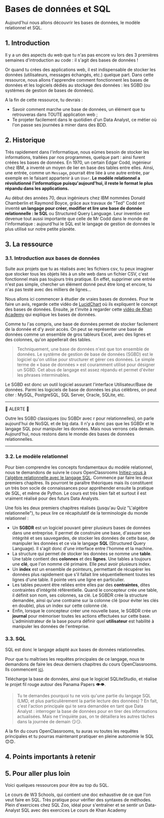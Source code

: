 # Bases de données et SQL 

Aujourd'hui nous allons découvrir les bases de données, le modèle relationnel et SQL.

## 1. Introduction
Il y a un des aspects du web que tu n'as pas encore vu lors des 3 premières semaines d'introduction au code : il s'agit des bases de données ! 

Or quand tu crées des applications web, il est indispensable de stocker les données (utilisateurs, messages échangés, etc.) quelque part. Dans cette ressource, nous allons t'apprendre comment fonctionnent les bases de données et les logiciels dédiés au stockage des données : les SGBD (ou systèmes de gestion de bases de données).

A la fin de cette ressource, tu devrais :
- Savoir comment marche une base de données, un élément que tu retrouveras dans TOUTE application web ;
- Te projeter facilement dans le quotidien d'un Data Analyst, ce métier où l'on passe ses journées à miner dans des BDD.

## 2. Historique
Très rapidement dans l'informatique, nous eûmes besoin de stocker les informations, traitées par nos programmes, quelque part : ainsi furent créées les bases de données. En 1970, un certain Edgar Codd, ingénieur chez IBM, a inventé un moyen de lier en base des tables entre elles. Ainsi, une entrée, comme un `Message`, pourrait être liée à une autre entrée, par exemple en le faisant appartenir à un `User`. **Le modèle relationnel a révolutionné l'informatique puisqu'aujourd'hui, il reste le format le plus répandu dans les applications.**

Au début des années 70, deux ingénieurs chez IBM nommées Donald Chamberlin et Raymond Boyce, grâce aux travaux de "Ted" Codd ont inventé **un langage pour créer, modifier et lire une base de donnée relationnelle : le SQL** ou Structured Query Language. Leur invention est devenue tout aussi importante que celle de Mr Codd dans le monde de l'informatique : aujourd'hui le SQL est le langage de gestion de données le plus utilisé sur notre petite planète.

## 3. La ressource
### 3.1. Introduction aux bases de données

Suite aux projets que tu as réalisés avec les fichiers csv, tu peux imaginer que stocker tous les objets liés à un site web dans un fichier CSV, c'est fonctionnel mais pas toujours très pratique. En effet, supprimer une entrée n'est pas simple, chercher un élément donné peut être long et encore, tu n'as pas testé avec des milliers de lignes…

Nous allons ici commencer à étudier de vraies bases de données. Pour te faire un avis, regarde cette vidéo de [LucidChart](https://www.youtube.com/watch?v=wR0jg0eQsZA) où ils expliquent le concept des bases de données. Ensuite, je t'invite à regarder cette [vidéo de Khan Academy](https://www.youtube.com/watch?v=IXycPq7MnwE) qui explique les bases de données.

Comme tu l'as compris, une base de données permet de stocker facilement de la donnée et d'y avoir accès. On peut se représenter une base de données comme un ensemble de gros tableurs Excel, avec des lignes et des colonnes, qu'on appellerait des tables.

> Techniquement, une base de données n'est que ton ensemble de données. Le système de gestion de base de données (SGBD) est le logiciel qu'on utilise pour structurer et gérer ces données. Le simple terme de « base de données » est couramment utilisé pour désigner un SGBD. Cet abus de langage est assez répandu et permet d'éviter les phrases interminables. 

Le SGBD est donc un outil logiciel assurant l'interface Utilisateur/Base de données. Parmi les logiciels de base de données les plus célèbres, on peut citer : MySQL, PostgreSQL, SQL Server, Oracle, SQLite, etc.

___

🔴 ALERTE 🔴

Outre les SGBD classiques (ou SGBDr avec r pour relationnelles), on parle aujourd'hui de NoSQL et de big data. Il n'y a donc pas que les SGBDr et le langage SQL pour manipuler les données. Mais nous verrons cela demain. Aujourd'hui, nous restons dans le monde des bases de données relationnelles.

___


### 3.2. Le modèle relationnel 

Pour bien comprendre les concepts fondamentaux du modèle relationnel, nous te demandons de suivre le cours OpenClassrooms [Initiez-vous à l'algèbre relationnelle avec le langage SQL](https://openclassrooms.com/fr/courses/4449026-initiez-vous-a-lalgebre-relationnelle-avec-le-langage-sql). Commence par faire les deux premiers chapitres. Ils pourront te paraître théoriques mais ils constituent un très bon socle de connaissances pour appréhender ensuite la pratique de SQL, et même de Python. Le cours est très bien fait et surtout il est vraiment réalisé pour des futurs Data Analysts. 

Une fois les deux premiers chapitres réalisés (jusqu'au Quiz "L'algèbre relationnelle"), tu peux lire ce récapitulatif de  la terminologie du monde relationnel : 

- Un **SGBDR** est un logiciel pouvant gérer plusieurs bases de données dans une entreprise. Il permet de construire une base, d'assurer son intégrité et ses sauvegardes, de stocker les données de cette base, de manipuler les données et ce via le langage **SQL** (Structured Query Language). Il s'agit donc d'une interface entre l'homme et la machine.
- La structure qui permet de stocker les données se nomme une **table**. Une table contient des **colonnes** et des **lignes**. Une tables a toujours une **clé**, que l'on nomme clé primaire. Elle peut avoir plusieurs index. 
- Un **index** est un ensemble de pointeurs, permettant de récupérer les données plus rapidement que s'il fallait lire séquentiellement toutes les lignes d'une table. Il pointe vers une ligne en particulier.
- Les tables peuvent être reliées entre elles par des **contraintes**, dites contraintes d'intégrité référentielle. Quand le concepteur crée une table, il définit son nom, ses colonnes, sa clé. Le SGBDR crée la structure demandée, ainsi qu'une contraine sur la colonne clé (pour éviter les clés en double), plus un index sur cette colonne clé.
- Enfin, lorsque le concepteur créer une nouvelle base, le SGBDR crée un **journal** pour mémoriser toutes les actions effectuées sur cette base. L'administrateur de la base pourra définir quel **utilisateur** est habilité à manipuler les données de l'entreprise.


### 3.3. SQL

SQL est donc le langage adapté aux bases de données relationnelles.

Pour que tu maîtrises les requêtes principales de ce langage, nous te demandons de faire les deux derniers chapitres du cours OpenClassrooms. Ils commencent [ici](https://openclassrooms.com/fr/courses/4449026-initiez-vous-a-lalgebre-relationnelle-avec-le-langage-sql/4538696-comprenez-les-bases-de-donnees-sql).

Télécharge la base de données, ainsi que le logiciel SQLiteStudio, et réalise le projet fil rouge autour des Panama Papers 👁👁.

> Tu te demandes pourquoi tu ne vois qu'une partie du langage SQL (LMD, et plus particulièrement la partie lecture des données) ? En fait, c'est l'action principale qui te sera demandée en tant que Data Analyst : interroger la base de données pour en tirer des informations actualisées. Mais ne t'inquiète pas, on te détaillera les autres tâches dans la journée de demain 😏😏.

A la fin du cours OpenClassrooms, tu auras vu toutes les requêtes principales et tu pourras maintenant pratiquer en pleine autonomie le SQL 😊😊.


## 4. Points importants à retenir



## 5. Pour aller plus loin
Voici quelques ressources pour être au top du SQL.

Le cours de W3 Schools, qui contient une doc exhaustive de ce que l'on veut faire en SQL. Très pratique pour vérifier des syntaxes de méthodes.
Plein d'exercices chez SQL Zoo, idéal pour s'entraîner et se sentir un Data-Analyst
SQL avec des exercices
Le cours de Khan Academy



